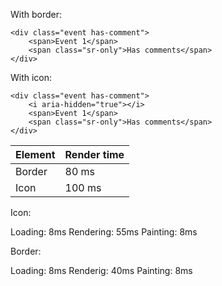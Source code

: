 With border:

    <div class="event has-comment">
        <span>Event 1</span>
        <span class="sr-only">Has comments</span>
    </div>
    
With icon:

    <div class="event has-comment">
        <i aria-hidden="true"></i>
        <span>Event 1</span>
        <span class="sr-only">Has comments</span>
    </div>
    
| Element | Render time  |
| ------- | ------------ |
| Border  |     80 ms    |
|   Icon  |    100 ms    |

Icon:

Loading: 8ms
Rendering: 55ms
Painting: 8ms

Border:

Loading: 8ms
Renderig: 40ms
Painting: 8ms
